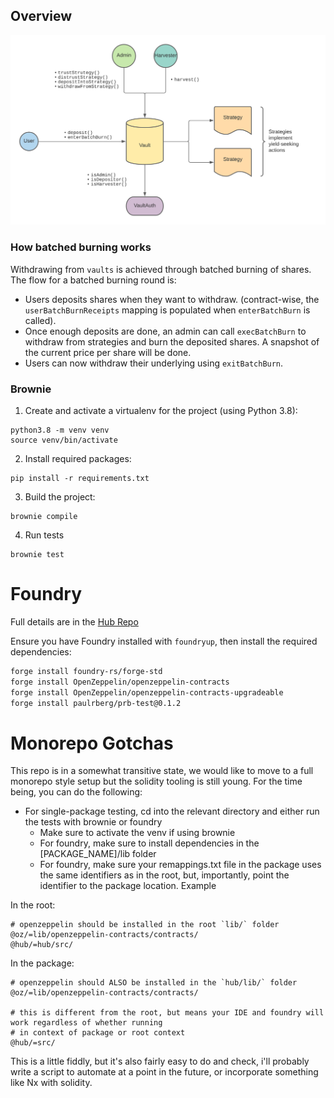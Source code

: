 
## Overview

![](./vaults/overview.png)

### How batched burning works

Withdrawing from `vaults` is achieved through batched burning of shares. The flow for a batched burning round is:

- Users deposits shares when they want to withdraw. (contract-wise, the `userBatchBurnReceipts` mapping is populated when `enterBatchBurn` is called).
- Once enough deposits are done, an admin can call `execBatchBurn` to withdraw from strategies and burn the deposited shares. A snapshot of the current price per share will be done.
- Users can now withdraw their underlying using `exitBatchBurn`.

### Brownie

1. Create and activate a virtualenv for the project (using Python 3.8):

```
python3.8 -m venv venv
source venv/bin/activate
```

2. Install required packages:

```
pip install -r requirements.txt
```


3. Build the project:

```
brownie compile
```

4. Run tests

```
brownie test
```


# Foundry

Full details are in the [Hub Repo](./hub/README.md)

Ensure you have Foundry installed with `foundryup`, then install the required dependencies:

```sh
forge install foundry-rs/forge-std
forge install OpenZeppelin/openzeppelin-contracts
forge install OpenZeppelin/openzeppelin-contracts-upgradeable
forge install paulrberg/prb-test@0.1.2


```
# Monorepo Gotchas

This repo is in a somewhat transitive state, we would like to move to a full monorepo style setup but the solidity tooling is still young.
For the time being, you can do the following:

- For single-package testing, cd into the relevant directory and either run the tests with brownie or foundry
    - Make sure to activate the venv if using brownie
    - For foundry, make sure to install dependencies in the [PACKAGE_NAME]/lib folder
    - For foundry, make sure your remappings.txt file in the package uses the same identifiers as in the root, but, importantly, point the identifier to the package location. Example


In the root:

```
# openzeppelin should be installed in the root `lib/` folder
@oz/=lib/openzeppelin-contracts/contracts/
@hub/=hub/src/
```

In the package:

```
# openzeppelin should ALSO be installed in the `hub/lib/` folder
@oz/=lib/openzeppelin-contracts/contracts/

# this is different from the root, but means your IDE and foundry will work regardless of whether running
# in context of package or root context
@hub/=src/
```
This is a little fiddly, but it's also fairly easy to do and check, i'll probably write a script to automate at a point in the future, or incorporate something like Nx with solidity.